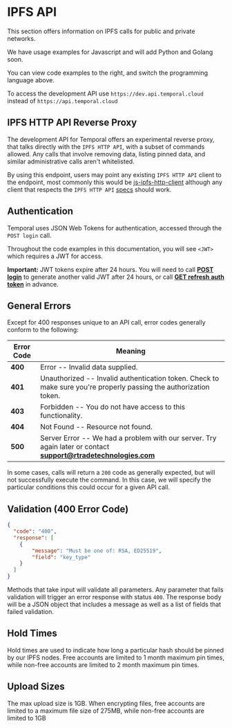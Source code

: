 # IPFS API

This section offers information on IPFS calls for public and private networks.

We have usage examples for Javascript and will add Python and Golang soon.

You can view code examples to the right, and switch the programming language above.

To access the development API use `https://dev.api.temporal.cloud` instead of `https://api.temporal.cloud`

## IPFS HTTP API Reverse Proxy

The development API for Temporal offers an experimental reverse proxy, that talks directly with the `IPFS HTTP API`, with a subset of commands allowed. Any calls that involve removing data, listing pinned data, and similar administrative calls aren't whitelisted.

By using this endpoint, users may point any existing `IPFS HTTP API` client to the endpoint, most commonly this would be [js-ipfs-http-client](https://github.com/ipfs/js-ipfs-http-client) although any client that respects the `IPFS HTTP API` [specs](https://docs.ipfs.io/reference/api/http/) should work.

## Authentication

Temporal uses JSON Web Tokens for authentication, accessed through the `POST login` call.

Throughout the code examples in this documentation, you will see `<JWT>` which requires a JWT for access.

<aside class="success">
<b>Important:</b>  JWT tokens expire after 24 hours. You will need to call <b><a href="/account.html#post-login">POST login</a></b> to generate another valid JWT after 24 hours, or call <b><a href="/account.html#get-refreshed-auth-token">GET refresh auth token</a></b> in advance.
</aside>


## General Errors

Except for 400 responses unique to an API call, error codes generally conform to the following:

Error Code | Meaning
---------- | -------
<b>400</b> | Error -- Invalid data supplied.
<b>401</b> | Unauthorized -- Invalid authentication token.  Check to make sure you're properly passing the authorization token.
<b>403</b> | Forbidden -- You do not have access to this functionality.
<b>404</b> | Not Found -- Resource not found.
<b>500</b> | Server Error -- We had a problem with our server. Try again later or contact <b>support@rtradetechnologies.com</b>


In some cases, calls will return a `200` code as generally expected, but will not successfully execute the command.
In this case, we will specify the particular conditions this could occur for a given API call.

## Validation (400 Error Code)

```json
{
  "code": "400",
  "response": [
    {
        "message": "Must be one of: RSA, ED25519",
        "field": "key_type"
    }
  ]
}
```

Methods that take input will validate all parameters. Any parameter that fails validation will trigger an error response with status `400`. The response body will be a JSON object that includes a message as well as a list of fields that failed validation.

## Hold Times

Hold times are used to indicate how long a particular hash should be pinned by our IPFS nodes. Free accounts are limited to 1 month maximum pin times, while non-free accounts are limited to 2 month maximum pin times.

## Upload Sizes

The max upload size is 1GB. When encrypting files, free accounts are limited to a maximum file size of 275MB, while non-free accounts are limited to 1GB
